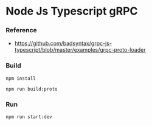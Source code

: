 # Node Js Typescript gRPC

### Reference
- https://github.com/badsyntax/grpc-js-typescript/blob/master/examples/grpc-proto-loader

### Build
```
npm install
```

```
npm run build:proto
```

### Run
```
npm run start:dev
```
